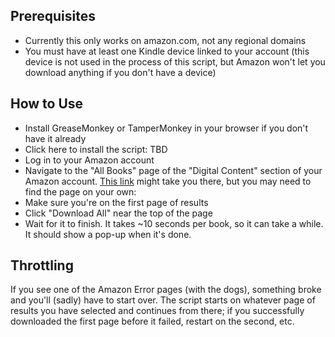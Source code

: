 ## Prerequisites

- Currently this only works on amazon.com, not any regional domains
- You must have at least one Kindle device linked to your account (this device is not used in the process of this script, but Amazon won't let you download anything if you don't have a device)

## How to Use

- Install GreaseMonkey or TamperMonkey in your browser if you don't have it already
- Click here to install the script: TBD
- Log in to your Amazon account
- Navigate to the "All Books" page of the "Digital Content" section of your Amazon account. [This link](https://www.amazon.com/hz/mycd/digital-console/contentlist/booksAll/dateDsc) might take you there, but you may need to find the page on your own:
- Make sure you're on the first page of results
- Click "Download All" near the top of the page
- Wait for it to finish. It takes ~10 seconds per book, so it can take a while. It should show a pop-up when it's done.

## Throttling

If you see one of the Amazon Error pages (with the dogs), something broke and you'll (sadly) have to start over. The script starts on whatever page of results you have selected and continues from there; if you successfully downloaded the first page before it failed, restart on the second, etc.
